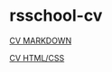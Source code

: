 # rsschool-cv

[CV MARKDOWN](https://belyimishka.github.io/rsschool-cv/cv)

[CV HTML/CSS](https://belyimishka.github.io/rsschool-cv/)
